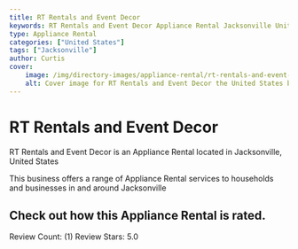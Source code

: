 ```yaml
---
title: RT Rentals and Event Decor
keywords: RT Rentals and Event Decor Appliance Rental Jacksonville United States 
type: Appliance Rental 
categories: ["United States"]
tags: ["Jacksonville"]
author: Curtis
cover:
    image: /img/directory-images/appliance-rental/rt-rentals-and-event-decor.webp
    alt: Cover image for RT Rentals and Event Decor the United States based Appliance Rental servicing Jacksonville 
---
```


# RT Rentals and Event Decor
RT Rentals and Event Decor is an Appliance Rental located in Jacksonville, United States

This business offers a range of Appliance Rental services to households and businesses in and around Jacksonville

## Check out how this Appliance Rental is rated.
Review Count: (1)
Review Stars: 5.0
